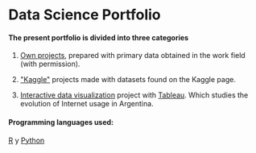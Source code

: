# Data Science Portfolio

#### The present portfolio is divided into three categories

1) [Own projects](https://github.com/Damian324/Data-Science-Portfolio/tree/master/Proyectos_propios), prepared with primary data obtained in the work field (with permission).

2) ["Kaggle"](https://github.com/Damian324/Data-Science-Portfolio/tree/master/Kaggle) projects made with datasets found on the Kaggle page.

3) [Interactive data visualization](https://public.tableau.com/profile/damian.sanchez2479#!/vizhome/ChallengeTableau-DamianSanchez/Dashboard1) project with [Tableau](www.tableau.com). Which studies the evolution of Internet usage in Argentina.

#### Programming languages used:

[R](https://www.r-project.org/about.html) y [Python](https://www.python.org/)
